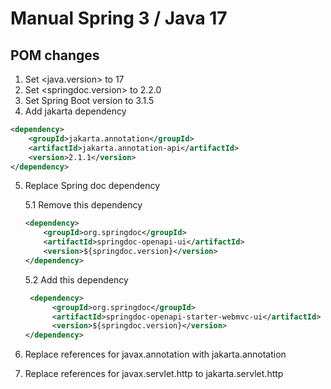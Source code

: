 # Manual Spring 3 / Java 17

## POM changes

1. Set <java.version> to 17
2. Set <springdoc.version> to 2.2.0
3. Set Spring Boot version to 3.1.5
4. Add jakarta dependency
```xml
<dependency>
    <groupId>jakarta.annotation</groupId>
    <artifactId>jakarta.annotation-api</artifactId>
    <version>2.1.1</version>
</dependency>

```

5. Replace Spring doc dependency

    5.1 Remove this dependency

    ```xml
    <dependency>
        <groupId>org.springdoc</groupId>
        <artifactId>springdoc-openapi-ui</artifactId>
        <version>${springdoc.version}</version>
    </dependency>
    ```
   
    5.2 Add this dependency
   
    ```xml
     <dependency>
          <groupId>org.springdoc</groupId>
          <artifactId>springdoc-openapi-starter-webmvc-ui</artifactId>
          <version>${springdoc.version}</version>
    </dependency>
    ```

7. Replace references for javax.annotation with jakarta.annotation
8. Replace references for javax.servlet.http to jakarta.servlet.http

